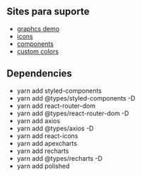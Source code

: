 
## Sites para suporte

- [graphcs demo](https://recharts.org/en-US/examples)
- [icons](https://react-icons.github.io/react-icons/search?q=money)
- [components](https://www.radix-ui.com/docs/primitives/overview/getting-started)
- [custom colors](https://polished.js.org/docs/)

## Dependencies

- yarn add styled-components
- yarn add @types/styled-components -D
- yarn add react-router-dom
- yarn add @types/react-router-dom -D
- yarn add axios
- yarn add @types/axios -D
- yarn add react-icons
- yarn add apexcharts
- yarn add recharts
- yarn add @types/recharts -D
- yarn add polished